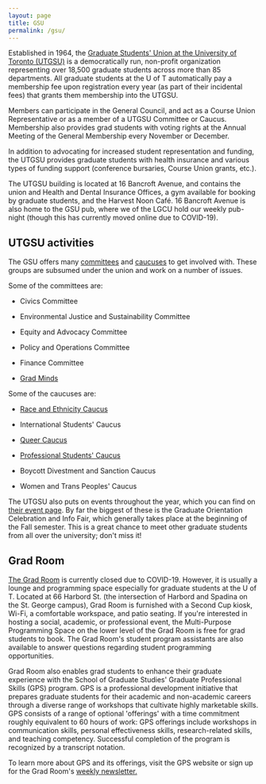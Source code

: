 ```yaml
---
layout: page
title: GSU
permalink: /gsu/
---
```


Established in 1964, the [Graduate Students' Union at the University of Toronto (UTGSU)](https://utgsu.ca/ "University of Toronto Graduate Students' Union") is a democratically run, non-profit organization representing over 18,500 graduate students across more than 85 departments. All graduate students at the U of T automatically pay a membership fee upon registration every year (as part of their incidental fees) that grants them membership into the UTGSU.

Members can participate in the General Council, and act as a Course Union Representative or as a member of a UTGSU Committee or Caucus. Membership also provides grad students with voting rights at the Annual Meeting of the General Membership every November or December.

In addition to advocating for increased student representation and funding, the UTGSU provides graduate students with health insurance and various types of funding support (conference bursaries, Course Union grants, etc.).

The UTGSU building is located at 16 Bancroft Avenue, and contains the union and Health and Dental Insurance Offices, a gym available for booking by graduate students, and the Harvest Noon Café. 16 Bancroft Avenue is also home to the GSU pub, where we of the LGCU hold our weekly pub-night (though this has currently moved online due to COVID-19).

## UTGSU activities

The GSU offers many [committees](https://utgsu.ca/committees-caucuses-levy/committees/ "UTGSU Committees list") and [caucuses](https://utgsu.ca/committees-caucuses-levy/caucuses/ "UTGSU Caucuses list") to get involved with. These groups are subsumed under the union and work on a number of issues.

Some of the committees are:

* Civics Committee

* Environmental Justice and Sustainability Committee

* Equity and Advocacy Committee

* Policy and Operations Committee

* Finance Committee

* [Grad Minds](https://www.gradminds.ca "Grad Minds")

Some of the caucuses are:

* [Race and Ethnicity Caucus](https://www.facebook.com/groups/rec.utgsu/ "UTGSU Race and Ethnicity Caucus on Facebook")

* International Students' Caucus

* [Queer Caucus](https://www.facebook.com/groups/utgsu.qc/ "UTGSU Queer Caucus on Facebook")

* [Professional Students' Caucus](http://fb.me/UofTPGSC "Professional Students' Caucus on Facebook")

* Boycott Divestment and Sanction Caucus

* Women and Trans Peoples' Caucus

The UTGSU also puts on events throughout the year, which you can find on [their event page](https://utgsu.ca/events/ "UTGSU Events and Meetings"). By far the biggest of these is the Graduate Orientation Celebration and Info Fair, which generally takes place at the beginning of the Fall semester. This is a great chance to meet other graduate students from all over the university; don't miss it!

## Grad Room

[The Grad Room](https://www.sgs.utoronto.ca/resources-supports/cgpd/grad-room/ "Grad Room") is currently closed due to COVID-19. However, it is usually a lounge and programming space especially for graduate students at the U of T. Located at 66 Harbord St. (the intersection of Harbord and Spadina on the St. George campus), Grad Room is furnished with a Second Cup kiosk, Wi-Fi, a comfortable workspace, and patio seating. If you're interested in hosting a social, academic, or professional event, the Multi-Purpose Programming Space on the lower level of the Grad Room is free for grad students to book. The Grad Room's student program assistants are also available to answer questions regarding student programming opportunities.

Grad Room also enables grad students to enhance their graduate experience with the School of Graduate Studies' Graduate Professional Skills (GPS) program. GPS is a professional development initiative that prepares graduate students for their academic and non-academic careers through a diverse range of workshops that cultivate highly marketable skills. GPS consists of a range of optional 'offerings' with a time commitment roughly equivalent to 60 hours of work: GPS offerings include workshops in communication skills, personal effectiveness skills, research-related skills, and teaching competency. Successful completion of the program is recognized by a transcript notation.

To learn more about GPS and its offerings, visit the GPS website or sign up for the Grad Room's [weekly newsletter.](http://utoronto.us9.list-manage.com/subscribe?u=7a732ca3c6a1dd3fb4992dede&id=b73cbc8c0d "Sign up to receive updates from The Centre for Graduate Professional Development")
	
